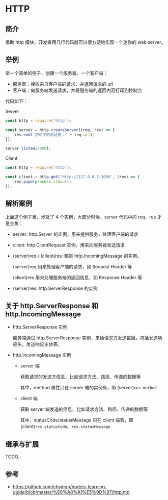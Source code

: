 # HTTP

## 简介

借助 http 模块，开发者用几行代码就可以很方便地实现一个迷你的 web server。

## 举例

举一个简单的例子，创建一个服务器、一个客户端：

+   服务器：接收来自客户端的请求，并返回请求的 url
+   客户端：向服务端发送请求，并将服务端的返回内容打印到控制台

代码如下：

Server

```javascript
const http = require('http');

const server = http.createServer((req, res) => {
    res.end('您访问的地址是：' + req.url);
});

server.listen(3000);
```

Client

```javascript
const http = require('http');

const client = http.get('http://127.0.0.1:3000', (res) => {
    res.pipe(process.stdout);
});
```

## 解析案例

上面这个例子里，涉及了 4 个实例，大部分时候，server 代码中的 req、res 才是主角：

+   server: http.Server 的实例，用来提供服务，处理客户端的请求
+   client: http.ClientRequest 实例，用来向服务器发送请求
+   (server)req / (client)res: 都是 http.IncomingMessage 的实例。

    (server)req 用来处理客户端的请求，如 Request Header 等

    (client)res 用来处理服务端的返回信息，如 Response Header 等

+   (server)res: http.ServerResponse 的实例

## 关于 http.ServerResponse 和 http.IncomingMessage

+   http.ServerResponse 实例

    服务端通过 http.ServerResponse 实例，来给请求方发送数据，包括发送响应头，发送响应主体等。

+   http.IncomingMessage 实例

    +   server 端

        获取请求的发送方信息，比如请求方法、路径、传递的数据等

        其中，method 属性只在 server 端的实例有，即 (server)`res.method`

    +   client 端

        获取 server 端发送的信息，比如请求方法、路径、传递的数据等

        其中，statusCode/statusMessage 只在 client 端有，即 (client)`res.statusCode`、`res.statusMessage`

## 继承与扩展

TODO...

## 参考

+   https://github.com/chyingp/nodejs-learning-guide/blob/master/%E6%A8%A1%E5%9D%97/http.md